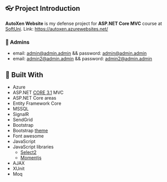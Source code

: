 ## :eyeglasses: Project Introduction
**AutoXen Website** is my defense project for **ASP.NET Core MVC** course at [SoftUni](https://softuni.bg/ "SoftUni"). Link: https://autoxen.azurewebsites.net/
### :cop: Admins 
- email: admin@admin.admin && password: admin@admin.admin 
- email: admin2@admin.admin && password: admin2@admin.admin
## :hammer: Built With
- Azure
- ASP.NET [CORE 3.1](https://dotnet.microsoft.com/download/dotnet-core/3.1 "CORE 3.1") MVC
- ASP.NET Core areas
- Entity Framework Core
- MSSQL
- SignalR
- SendGrid
- Bootstrap
- Bootstrap [theme](https://bootstrapmade.com/demo/Gp/)
- Font awesome
- JavaScript
- JavaScript libraries
  - [Select2](https://select2.org/)
  - [Momentjs](https://momentjs.com/)
- AJAX
- XUnit
- Moq
